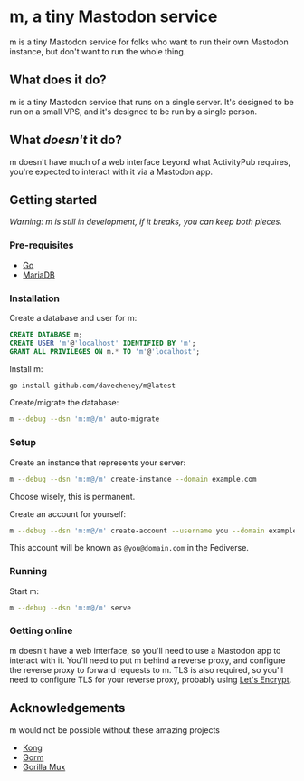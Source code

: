 # m, a tiny Mastodon service

m is a tiny Mastodon service for folks who want to run their own Mastodon instance, but don't want to run the whole thing.

## What does it do?

m is a tiny Mastodon service that runs on a single server.
It's designed to be run on a small VPS, and it's designed to be run by a single person.

## What _doesn't_ it do?

m doesn't have much of a web interface beyond what ActivityPub requires, you're expected to interact with it via a Mastodon app.

## Getting started

_Warning: m is still in development, if it breaks, you can keep both pieces._

### Pre-requisites

- [Go](https://golang.org/doc/install)
- [MariaDB](https://mariadb.org/download/)

### Installation

Create a database and user for m:

```sql
CREATE DATABASE m;
CREATE USER 'm'@'localhost' IDENTIFIED BY 'm';
GRANT ALL PRIVILEGES ON m.* TO 'm'@'localhost';
```
Install m:

```bash
go install github.com/davecheney/m@latest
```
Create/migrate the database:

```bash
m --debug --dsn 'm:m@/m' auto-migrate
```

### Setup

Create an instance that represents your server:

```bash
m --debug --dsn 'm:m@/m' create-instance --domain example.com
```

Choose wisely, this is permanent.

Create an account for yourself:

```bash
m --debug --dsn 'm:m@/m' create-account --username you --domain example.com --password 🤫
```

This account will be known as `@you@domain.com` in the Fediverse.

### Running

Start m:

```bash
m --debug --dsn 'm:m@/m' serve
```    

### Getting online

m doesn't have a web interface, so you'll need to use a Mastodon app to interact with it.
You'll need to put m behind a reverse proxy, and configure the reverse proxy to forward requests to m.
TLS is also required, so you'll need to configure TLS for your reverse proxy, probably using [Let's Encrypt](https://letsencrypt.org/).

## Acknowledgements 

m would not be possible without these amazing projects

- [Kong](github.com/alecthomas/kong)
- [Gorm](github.com/jinzhu/gorm)
- [Gorilla Mux](github.com/gorilla/mux)
